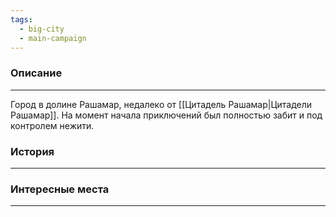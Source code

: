 ```yaml
---
tags:
  - big-city
  - main-campaign
---
```


### Описание
---
Город в долине Рашамар, недалеко от [[Цитадель Рашамар|Цитадели Рашамар]]. На момент начала приключений был полностью забит и под контролем нежити. 

### История
---

### Интересные места
---